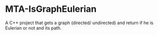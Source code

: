# MTA-IsGraphEulerian
A C++ project that gets a graph (directed/ undirected) and return if he is Eulerian or not and its path.
